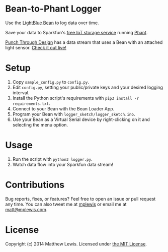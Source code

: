 # Bean-to-Phant Logger

Use the [LightBlue Bean](http://punchthrough.com/bean/) to log data over time.

Save your data to Sparkfun's [free IoT storage service](https://data.sparkfun.com/) running [Phant](http://phant.io/).

[Punch Through Design](http://punchthrough.com) has a data stream that uses a Bean with an attached light sensor. [Check it out live!]()

# Setup

1. Copy `sample_config.py` to `config.py`.
2. Edit `config.py`, setting your public/private keys and your desired logging interval.
3. Install the Python script's requirements with `pip3 install -r requirements.txt`.
4. Connect to your Bean with the Bean Loader App.
5. Program your Bean with `logger_sketch/logger_sketch.ino`.
6. Use your Bean as a Virtual Serial device by right-clicking on it and selecting the menu option.

# Usage

1. Run the script with `python3 logger.py`.
2. Watch data flow into your Sparkfun data stream!

# Contributions

Bug reports, fixes, or features? Feel free to open an issue or pull request any time. You can also tweet me at [mplewis](http://twitter.com/mplewis) or email me at [matt@mplewis.com](mailto:matt@mplewis.com).

# License

Copyright (c) 2014 Matthew Lewis. Licensed under [the MIT License](http://opensource.org/licenses/MIT).

